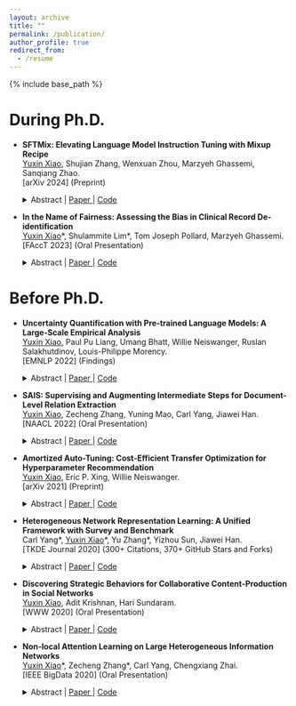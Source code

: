 ```yaml
---
layout: archive
title: ""
permalink: /publication/
author_profile: true
redirect_from:
  - /resume
---
```


{% include base_path %}

During Ph.D.
======

* **SFTMix: Elevating Language Model Instruction Tuning with Mixup Recipe** <br>
  <u>Yuxin Xiao</u>, Shujian Zhang, Wenxuan Zhou, Marzyeh Ghassemi, Sanqiang Zhao. <br>
  [arXiv 2024] (Preprint) <br>
  <details> 
    <summary>
        Abstract |
        <a href="https://arxiv.org/pdf/2410.05248.pdf" role="button" target="_blank"> Paper </a> | 
        <a href="" role="button" target="_blank"> Code </a>
    </summary>
    To induce desired behaviors in large language models (LLMs) for interaction-driven tasks, the instruction-tuning stage typically trains LLMs on instruction-response pairs using the next-token prediction (NTP) loss. Previous work aiming to improve instruction-tuning performance often emphasizes the need for higher-quality supervised fine-tuning (SFT) datasets, which typically involves expensive data filtering with proprietary LLMs or labor-intensive data generation by human annotators. However, these approaches do not fully leverage the datasets' intrinsic properties, resulting in high computational and labor costs, thereby limiting scalability and performance gains. In this paper, we propose SFTMix, a novel recipe that elevates instruction-tuning performance beyond the conventional NTP paradigm, without the need for well-curated datasets. Observing that LLMs exhibit uneven confidence across the semantic representation space, we argue that examples with different confidence levels should play distinct roles during the instruction-tuning process. Based on this insight, SFTMix leverages training dynamics to identify examples with varying confidence levels, then applies a Mixup-based regularization to mitigate overfitting on confident examples while propagating supervision signals to improve learning on relatively unconfident ones. This approach enables SFTMix to significantly outperform NTP across a wide range of instruction-following and healthcare domain-specific SFT tasks, demonstrating its adaptability to diverse LLM families and scalability to datasets of any size. Comprehensive ablation studies further verify the robustness of SFTMix's design choices, underscoring its versatility in consistently enhancing performance across different LLMs and datasets in broader natural language processing applications.
  </details>  

* **In the Name of Fairness: Assessing the Bias in Clinical Record De-identification** <br>
  <u>Yuxin Xiao</u>\*, Shulammite Lim\*, Tom Joseph Pollard, Marzyeh Ghassemi. <br>
  [FAccT 2023] (Oral Presentation) <br>
  <details> 
    <summary>
        Abstract |
        <a href="https://arxiv.org/pdf/2305.11348.pdf" role="button" target="_blank"> Paper </a> | 
        <a href="https://github.com/xiaoyuxin1002/bias_in_deid" role="button" target="_blank"> Code </a>
    </summary>
    Data sharing is crucial for open science and reproducible research, but the legal sharing of clinical data requires the removal of protected health information from electronic health records. This process, known as de-identification, is often achieved through the use of machine learning algorithms by many commercial and open-source systems. While these systems have shown compelling results on average, the variation in their performance across different demographic groups has not been thoroughly examined. In this work, we investigate the bias of de-identification systems on names in clinical notes via a large-scale empirical analysis. To achieve this, we create 16 name sets that vary along four demographic dimensions: gender, race, name popularity, and the decade of popularity. We insert these names into 100 manually curated clinical templates and evaluate the performance of nine public and private de-identification methods. Our findings reveal that there are statistically significant performance gaps along a majority of the demographic dimensions in most methods. We further illustrate that de-identification quality is affected by polysemy in names, gender context, and clinical note characteristics. To mitigate the identified gaps, we propose a simple and method-agnostic solution by fine-tuning de-identification methods with clinical context and diverse names. Overall, it is imperative to address the bias in existing methods immediately so that downstream stakeholders can build high-quality systems to serve all demographic parties fairly.
  </details>  

Before Ph.D.
======

* **Uncertainty Quantification with Pre‑trained Language Models: A Large‑Scale Empirical Analysis** <br>
  <u>Yuxin Xiao</u>, Paul Pu Liang, Umang Bhatt, Willie Neiswanger, Ruslan Salakhutdinov, Louis-Philippe Morency. <br>
  [EMNLP 2022] (Findings) <br>
  <details> 
    <summary>
        Abstract |
        <a href="https://arxiv.org/pdf/2210.04714.pdf" role="button" target="_blank"> Paper </a> | 
        <a href="https://github.com/xiaoyuxin1002/UQ-PLM" role="button" target="_blank"> Code </a>
    </summary>
    Pre-trained language models (PLMs) have gained increasing popularity due to their compelling prediction performance in diverse natural language processing (NLP) tasks. When formulating a PLM-based prediction pipeline for NLP tasks, it is also crucial for the pipeline to minimize the calibration error, especially in safety-critical applications. That is, the pipeline should reliably indicate when we can trust its predictions. In particular, there are various considerations behind the pipeline: (1) the choice and (2) the size of PLM, (3) the choice of uncertainty quantifier, (4) the choice of fine-tuning loss, and many more. Although prior work has looked into some of these considerations, they usually draw conclusions based on a limited scope of empirical studies. There still lacks a holistic analysis on how to compose a well-calibrated PLM-based prediction pipeline. To fill this void, we compare a wide range of popular options for each consideration based on three prevalent NLP classification tasks and the setting of domain shift. In response, we recommend the following: (1) use ELECTRA for PLM encoding, (2) use larger PLMs if possible, (3) use Temp Scaling as the uncertainty quantifier, and (4) use Focal Loss for fine-tuning.
  </details>  
  
* **SAIS: Supervising and Augmenting Intermediate Steps for Document-Level Relation Extraction** <br>
  <u>Yuxin Xiao</u>, Zecheng Zhang, Yuning Mao, Carl Yang, Jiawei Han. <br>
  [NAACL 2022] (Oral Presentation) <br>
  <details> 
    <summary>
        Abstract |
        <a href="https://arxiv.org/pdf/2109.12093.pdf" role="button" target="_blank"> Paper </a> | 
        <a href="https://github.com/xiaoyuxin1002/SAIS" role="button" target="_blank"> Code </a>
    </summary>
    Stepping from sentence-level to documentlevel, the research on relation extraction (RE) confronts increasing text length and more complicated entity interactions. Consequently, it is more challenging to encode the key information sources—relevant contexts and entity types. However, existing methods only implicitly learn to model these critical information sources while being trained for RE. As a result, they suffer the problems of ineffective supervision and uninterpretable model predictions. In contrast, we propose to explicitly teach the model to capture relevant contexts and entity types by Supervising and Augmenting Intermediate Steps (SAIS) for RE. Based on a broad spectrum of carefully designed tasks, our proposed SAIS method not only extracts relations of better quality due to more effective supervision, but also retrieves the corresponding supporting evidence more accurately so as to enhance interpretability. By assessing model uncertainty, SAIS further boosts the performance via evidence-based data augmentation and ensemble inference while reducing the computational cost. Eventually, SAIS delivers state-of-the-art RE results on three benchmarks (DocRED, CDR, and GDA) and outperforms the runner-up by 5.04% relatively in F1 score in evidence retrieval on DocRED.
  </details>
  
* **Amortized Auto-Tuning: Cost-Efficient Transfer Optimization for Hyperparameter Recommendation** <br>
  <u>Yuxin Xiao</u>, Eric P. Xing, Willie Neiswanger. <br>
  [arXiv 2021] (Preprint) <br>
  <details> 
    <summary>
        Abstract |
        <a href="https://arxiv.org/pdf/2106.09179.pdf" role="button" target="_blank"> Paper </a> | 
        <a href="https://github.com/xiaoyuxin1002/amortized-auto-tuning" role="button" target="_blank"> Code </a>
    </summary>
    With the surge in the number of hyperparameters and training times of modern machine learning models, hyperparameter tuning is becoming increasingly expensive. However, after assessing 40 tuning methods systematically, we find that each faces certain limitations. In particular, methods that speed up tuning via knowledge transfer typically require the final performance of hyperparameters and do not focus on low-fidelity information. As we demonstrate empirically, this common practice is suboptimal and can incur an unnecessary use of resources. It is more cost-efficient to instead leverage low-fidelity tuning observations to measure inter-task similarity and transfer knowledge from existing to new tasks accordingly. However, performing multi-fidelity tuning comes with its own challenges in the transfer setting: the noise in additional observations and the need for performance forecasting. Therefore, we propose and conduct a thorough analysis of a multi-task multi-fidelity Bayesian optimization framework, which leads to the best instantiation—AmorTized Auto-Tuning (AT2). We further present an offline-computed 27-task Hyperparameter Recommendation (HyperRec) database to serve the community. Extensive experiments on HyperRec and other real-world databases illustrate the effectiveness of our AT2 method.
  </details>
  
* **Heterogeneous Network Representation Learning: A Unified Framework with Survey and Benchmark** <br>
  Carl Yang\*, <u>Yuxin Xiao</u>\*, Yu Zhang\*, Yizhou Sun, Jiawei Han. <br>
  [TKDE Journal 2020] (300+ Citations, 370+ GitHub Stars and Forks) <br>
  <details> 
    <summary>
        Abstract |
        <a href="https://arxiv.org/pdf/2004.00216.pdf" role="button" target="_blank"> Paper </a> | 
        <a href="https://github.com/yangji9181/HNE" role="button" target="_blank"> Code </a>
    </summary>
    Since real-world objects and their interactions are often multi-modal and multi-typed, heterogeneous networks have been widely used as a more powerful, realistic, and generic superclass of traditional homogeneous networks (graphs). Meanwhile, representation learning (a.k.a. embedding) has recently been intensively studied and shown effective for various network mining and analytical tasks. In this work, we aim to provide a unified framework to deeply summarize and evaluate existing research on heterogeneous network embedding (HNE), which includes but goes beyond a normal survey. Since there has already been a broad body of HNE algorithms, as the first contribution of this work, we provide a generic paradigm for the systematic categorization and analysis over the merits of various existing HNE algorithms. Moreover, existing HNE algorithms, though mostly claimed generic, are often evaluated on different datasets. Understandable due to the application favor of HNE, such indirect comparisons largely hinder the proper attribution of improved task performance towards effective data preprocessing and novel technical design, especially considering the various ways possible to construct a heterogeneous network from real-world application data. Therefore, as the second contribution, we create four benchmark datasets with various properties regarding scale, structure, attribute/label availability, and etc. from different sources, towards handy and fair evaluations of HNE algorithms. As the third contribution, we carefully refactor and amend the implementations and create friendly interfaces for 13 popular HNE algorithms, and provide all-around comparisons among them over multiple tasks and experimental settings. By putting all existing HNE algorithms under a unified framework, we aim to provide a universal reference and guideline for the understanding and development of HNE algorithms. Meanwhile, by open-sourcing all data and code, we envision to serve the community with an ready-to-use benchmark platform to test and compare the performance of existing and future HNE algorithms.
  </details>
  
* **Discovering Strategic Behaviors for Collaborative Content-Production in Social Networks** <br>
  <u>Yuxin Xiao</u>, Adit Krishnan, Hari Sundaram. <br>
  [WWW 2020] (Oral Presentation) <br>
  <details> 
    <summary>
        Abstract |
        <a href="https://arxiv.org/pdf/2003.03670.pdf" role="button" target="_blank"> Paper </a> | 
        <a href="https://github.com/CrowdDynamicsLab/Discovering_Strategic_Behaviors" role="button" target="_blank"> Code </a>
    </summary>
    Some social networks provide explicit mechanisms to allocate social rewards such as reputation based on users’ actions, while the mechanism is more opaque in other networks. Nonetheless, there are always individuals who obtain greater rewards and reputation than their peers. An intuitive yet important question to ask is whether these successful users employ strategic behaviors to become influential. It might appear that the influencers "have gamed the system." However, it remains difficult to conclude the rationality of their actions due to factors like the combinatorial strategy space, inability to determine payoffs, and resource limitations faced by individuals. The challenging nature of this question has drawn attention from both the theory and data mining communities. Therefore, in this paper, we are motivated to investigate if resource-limited individuals discover strategic behaviors associated with high payoffs when producing collaborative/interactive content in social networks. We propose a novel framework of Dynamic Dual Attention Networks (DDAN) which models individuals’ content production strategies through a generative process, under the influence of social interactions involved in the process. Extensive experimental results illustrate the model’s effectiveness in user behavior modeling. We make three strong empirical findings: (1) Different strategies give rise to different social payoffs; (2) The best performing individuals exhibit stability in their preference over the discovered strategies, which indicates the emergence of strategic behavior; and (3) The stability of a user’s preference is correlated with high payoffs.
  </details>
  
* **Non-local Attention Learning on Large Heterogeneous Information Networks** <br>
  <u>Yuxin Xiao</u>\*, Zecheng Zhang\*, Carl Yang, Chengxiang Zhai. <br>
  [IEEE BigData 2020] (Oral Presentation) <br>
  <details> 
    <summary>
        Abstract |
        <a href="https://xiaoyuxin1002.github.io/files/NLAH.pdf" role="button" target="_blank"> Paper </a> | 
        <a href="https://github.com/xiaoyuxin1002/NLAH" role="button" target="_blank"> Code </a>
    </summary>
    Heterogeneous information network (HIN) summarizes rich structural information in real-world datasets and plays an important role in many big data applications. Recently, graph neural networks have been extended to the representation learning of HIN. One very recent advancement is the hierarchical attention mechanism which incorporates both node-wise and semantic-wise attention. However, since HIN is more likely to be densely connected given its diverse types of edges, repeatedly applying graph convolutional layers can make the node embeddings indistinguishable very quickly. In order to avoid oversmoothness, existing graph neural networks targeting HIN generally suffer from a shallow structure. Consequently, those approaches ignore information beyond the local neighborhood. This design flaw violates the concept of non-local learning, which emphasizes the importance of capturing long-range dependencies. To properly address this limitation, we propose a novel framework of non-local attention in heterogeneous information networks (NLAH). Our framework utilizes a non-local attention structure to complement the hierarchical attention mechanism. In this way, it leverages both local and non-local information simultaneously. Moreover, a weighted sampling schema is designed for NLAH to reduce the computation cost for large-scale datasets. Extensive experiments on three different real-world heterogeneous information networks illustrate that our framework exhibits extraordinary scalability and outperforms state-of-the-art baselines with significant margins.
  </details>
